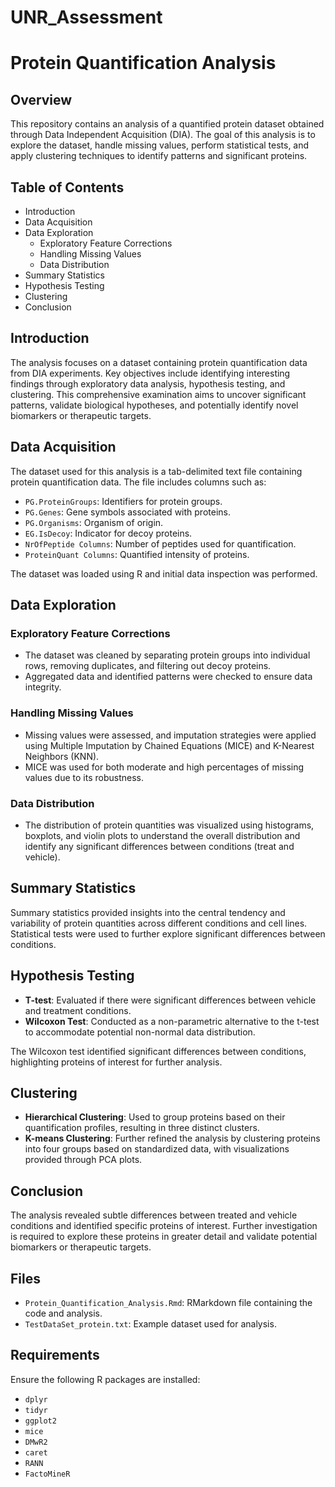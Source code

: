 # UNR_Assessment

# Protein Quantification Analysis

## Overview

This repository contains an analysis of a quantified protein dataset obtained through Data Independent Acquisition (DIA). The goal of this analysis is to explore the dataset, handle missing values, perform statistical tests, and apply clustering techniques to identify patterns and significant proteins. 

## Table of Contents

- Introduction
- Data Acquisition
- Data Exploration
  - Exploratory Feature Corrections
  - Handling Missing Values
  - Data Distribution
- Summary Statistics
- Hypothesis Testing
- Clustering
- Conclusion

## Introduction

The analysis focuses on a dataset containing protein quantification data from DIA experiments. Key objectives include identifying interesting findings through exploratory data analysis, hypothesis testing, and clustering. This comprehensive examination aims to uncover significant patterns, validate biological hypotheses, and potentially identify novel biomarkers or therapeutic targets.

## Data Acquisition

The dataset used for this analysis is a tab-delimited text file containing protein quantification data. The file includes columns such as:
- `PG.ProteinGroups`: Identifiers for protein groups.
- `PG.Genes`: Gene symbols associated with proteins.
- `PG.Organisms`: Organism of origin.
- `EG.IsDecoy`: Indicator for decoy proteins.
- `NrOfPeptide Columns`: Number of peptides used for quantification.
- `ProteinQuant Columns`: Quantified intensity of proteins.

The dataset was loaded using R and initial data inspection was performed.

## Data Exploration

### Exploratory Feature Corrections

- The dataset was cleaned by separating protein groups into individual rows, removing duplicates, and filtering out decoy proteins.
- Aggregated data and identified patterns were checked to ensure data integrity.

### Handling Missing Values

- Missing values were assessed, and imputation strategies were applied using Multiple Imputation by Chained Equations (MICE) and K-Nearest Neighbors (KNN). 
- MICE was used for both moderate and high percentages of missing values due to its robustness.

### Data Distribution

- The distribution of protein quantities was visualized using histograms, boxplots, and violin plots to understand the overall distribution and identify any significant differences between conditions (treat and vehicle).

## Summary Statistics

Summary statistics provided insights into the central tendency and variability of protein quantities across different conditions and cell lines. Statistical tests were used to further explore significant differences between conditions.

## Hypothesis Testing

- **T-test**: Evaluated if there were significant differences between vehicle and treatment conditions.
- **Wilcoxon Test**: Conducted as a non-parametric alternative to the t-test to accommodate potential non-normal data distribution.

The Wilcoxon test identified significant differences between conditions, highlighting proteins of interest for further analysis.

## Clustering

- **Hierarchical Clustering**: Used to group proteins based on their quantification profiles, resulting in three distinct clusters.
- **K-means Clustering**: Further refined the analysis by clustering proteins into four groups based on standardized data, with visualizations provided through PCA plots.

## Conclusion

The analysis revealed subtle differences between treated and vehicle conditions and identified specific proteins of interest. Further investigation is required to explore these proteins in greater detail and validate potential biomarkers or therapeutic targets.

## Files

- `Protein_Quantification_Analysis.Rmd`: RMarkdown file containing the code and analysis.
- `TestDataSet_protein.txt`: Example dataset used for analysis.

## Requirements

Ensure the following R packages are installed:
- `dplyr`
- `tidyr`
- `ggplot2`
- `mice`
- `DMwR2`
- `caret`
- `RANN`
- `FactoMineR`
